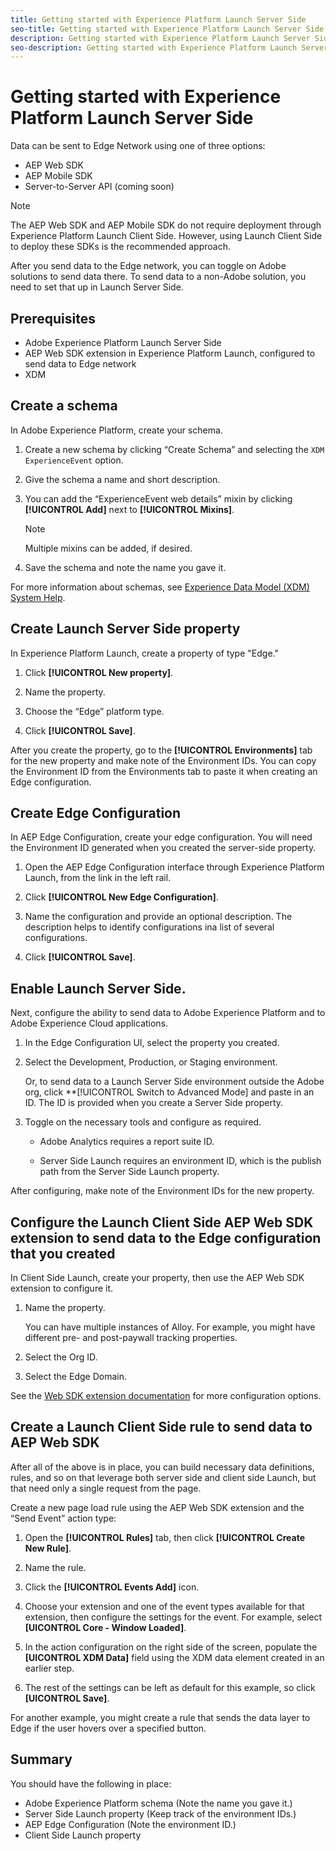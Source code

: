 ```yaml
---
title: Getting started with Experience Platform Launch Server Side
seo-title: Getting started with Experience Platform Launch Server Side
description: Getting started with Experience Platform Launch Server Side
seo-description: Getting started with Experience Platform Launch Server Side
---
```


# Getting started with Experience Platform Launch Server Side

Data can be sent to Edge Network using one of three options:

* AEP Web SDK
* AEP Mobile SDK
* Server-to-Server API (coming soon)

>[!NOTE]
>
>The AEP Web SDK and AEP Mobile SDK do not require deployment through Experience Platform Launch Client Side. However, using Launch Client Side to deploy these SDKs is the recommended approach.

After you send data to the Edge network, you can toggle on Adobe solutions to send data there. To send data to a non-Adobe solution, you need to set that up in Launch Server Side.

## Prerequisites

* Adobe Experience Platform Launch Server Side
* AEP Web SDK extension in Experience Platform Launch, configured to send data to Edge network
* XDM

## Create a schema

In Adobe Experience Platform, create your schema.

1. Create a new schema by clicking “Create Schema” and selecting the `XDM ExperienceEvent` option.

1. Give the schema a name and short description.

1. You can add the “ExperienceEvent web details” mixin by clicking **[!UICONTROL Add]** next to **[!UICONTROL Mixins]**. 

    >[!NOTE]
    >
    >Multiple mixins can be added, if desired.

1. Save the schema and note the name you gave it.

For more information about schemas, see [Experience Data Model (XDM) System Help](https://docs.adobe.com/content/help/en/experience-platform/xdm/home.html).

## Create Launch Server Side property

In Experience Platform Launch, create a property of type "Edge."

1. Click **[!UICONTROL New property]**. 

1. Name the property. 

1. Choose the “Edge” platform type.

1. Click **[!UICONTROL Save]**.

After you create the property, go to the **[!UICONTROL Environments]** tab for the new property and make note of the Environment IDs. You can copy the Environment ID from the Environments tab to paste it when creating an Edge configuration.

## Create Edge Configuration

In AEP Edge Configuration, create your edge configuration. You will need the Environment ID generated when you created the server-side property.

1. Open the AEP Edge Configuration interface through Experience Platform Launch, from the link in the left rail.

1. Click **[!UICONTROL New Edge Configuration]**.

1. Name the configuration and provide an optional description. 
    The description helps to identify configurations ina  list of several configurations. 

1. Click **[!UICONTROL Save]**.



## Enable Launch Server Side.

Next, configure the ability to send data to Adobe Experience Platform and to Adobe Experience Cloud applications.

1. In the Edge Configuration UI, select the property you created.

1. Select the Development, Production, or Staging environment.

    Or, to send data to a Launch Server Side environment outside the Adobe org, click **[!UICONTROL Switch to Advanced Mode] and paste in an ID. The ID is provided when you create a Server Side property.

1. Toggle on the necessary tools and configure as required.

    * Adobe Analytics requires a report suite ID.

    * Server Side Launch requires an environment ID, which is the publish path from the Server Side Launch property.

After configuring, make note of the Environment IDs for the new property.

## Configure the Launch Client Side AEP Web SDK extension to send data to the Edge configuration that you created

In Client Side Launch, create your property, then use the AEP Web SDK extension to configure it.

1. Name the property.

    You can have multiple instances of Alloy. For example, you might have different pre- and post-paywall tracking properties.

1. Select the Org ID.

1. Select the Edge Domain.

See the [Web SDK extension documentation](https://docs.adobe.com/content/help/en/launch/using/extensions-ref/adobe-extension/aep-extension/overview.html) for more configuration options.

## Create a Launch Client Side rule to send data to AEP Web SDK

After all of the above is in place, you can build necessary data definitions, rules, and so on that leverage both server side and client side Launch, but that need only a single request from the page.

Create a new page load rule using the AEP Web SDK extension and the “Send Event” action type:

1. Open the **[!UICONTROL Rules]** tab, then click **[!UICONTROL Create New Rule]**.

1. Name the rule.

1. Click the **[!UICONTROL Events Add]** icon.

1. Choose your extension and one of the event types available for that extension, then configure the settings for the event. For example, select **[UICONTROL Core - Window Loaded]**.

1. In the action configuration on the right side of the screen, populate the **[UICONTROL XDM Data]** field using the XDM data element created in an earlier step.

1. The rest of the settings can be left as default for this example, so click **[UICONTROL Save]**.

For another example, you might create a rule that sends the data layer to Edge if the user hovers over a specified button.

## Summary

You should have the following in place:

* Adobe Experience Platform schema (Note the name you gave it.)
* Server Side Launch property (Keep track of the environment IDs.)
* AEP Edge Configuration (Note the environment ID.)
* Client Side Launch property


<!--
Additional info from PPT. Do we need any of this?

I’ll assume you’ve added this to a test page and won’t include any instructions on that here. If you haven’t, now’s the time...

Add and configure the AEP Web SDK extension:

If we’ve done everything right, the Edge Configuration we set up earlier should be available to pick from the drop down. If not, the values can be manually entered.

In Client Side Launch: XDM Data Element

Create a new Data Element using the AEP Web SDK extension and choosing “XDM Object” as the Data Element Type.
In the right half of the editor, choose the schema you created in in step one of this process. You should recognize the schema by its structure.
Take some time and click through the schema. This is where you’ll populate the parameters/keys that you send in the xdm event payload.



At present, the Server Side Launch beta has limited extension options, but enough to test out. Add the following extensions:

Adobe Cloud Connector
Google Analytics Measurement Protocol

Note: Do NOT use the “Send Beacon” extension. It is deprecated, doesn’t work, and is being removed.

Create a new rule:
There’s only one type of rule
Don’t add conditions, we want it to always fire
Add two (2) actions, each using the extensions added on the previous slide:
Adobe Cloud Connector / Send Beacon
Create a temp POST endpoint using https://webhook.site
Google Analytics Measurement Protocol / Send Data
Send data to a GA test environment

In Server Side Launch: Data Elements

To build a data element:
Note the location of the XDM key, beginning at the “events” level of the payload.
Create a new data element using the Core extension and the “Path” data element type.
Set the “Path” value to the payload path noted in #1 above.
Notes/Gotchas
Make sure to use “event” (singular) instead of “events” as shown in the example at right
Note: A _satellite.getVar() alternative is being developed for Server Side Launch: getDataElementValue()
Do not include the array index in the path
Do not include dots/periods or spaces in your data element name, doing so will cause errors when referencing the data element, and may well break the whole setup

As with Client Side Launch, Server Side Launch lets you manipulate data elements using custom javascript. When doing so, XDM paths can be referenced directly by adding “payload.” to the front of the reference as shown below:

``` javascript
var height = payload.event.xdm.device.screenHeight,
   width = payload.event.xdm.device.screenWidth;

var pixelCount = height * width;
return pixelCount;
```

## Testing

Install the Adobe Experience Platform Debugger and make use of the Edge Trace functionality found on the “Launch” tab:
-->
